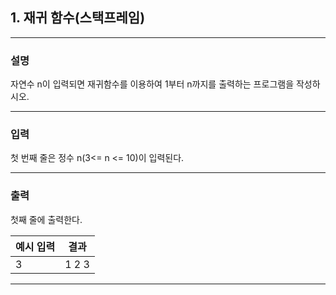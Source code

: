 ## 1. 재귀 함수(스택프레임)
*************************************************************************
### 설명

자연수 n이 입력되면 재귀함수를 이용하여 1부터 n까지를 출력하는 프로그램을 작성하시오. 

-------------------------------------------------------------------------
### 입력

첫 번째 줄은 정수 n(3<= n <= 10)이 입력된다. 

-------------------------------------------------------------------------
### 출력
첫째 줄에 출력한다. 

| 예시 입력 | 결과    |
|-------|-------|
| 3     | 1 2 3 |
-------------------------------------------------------------------------
